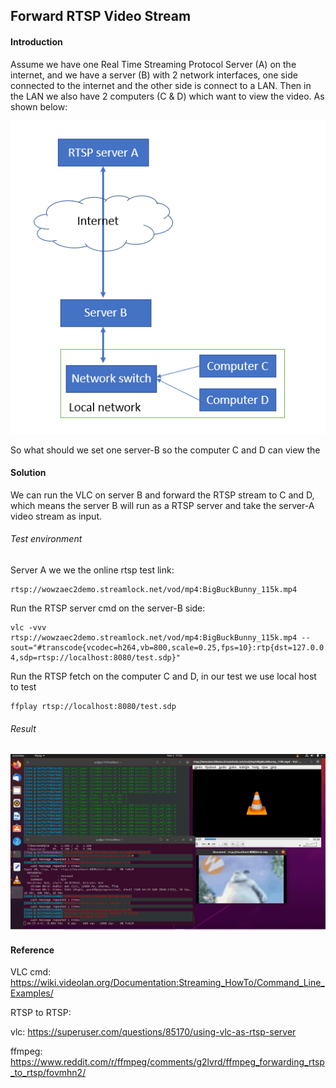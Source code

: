 ## Forward RTSP Video Stream



#### Introduction 

Assume we have one Real Time Streaming Protocol Server (A) on the internet, and we have a server (B) with 2 network interfaces, one side connected to the internet and the other side is connect to a LAN. Then in the LAN we also have 2 computers (C & D) which want to view the video. As shown below:

![](img/rtsp_networkConfig.png)

So what should we set one server-B so the computer C and D can view the 

#### Solution 

We can run the VLC on server B and forward the RTSP stream to C and D, which means the server B will run as a RTSP server and take the server-A video stream as input. 

###### Test environment 

Server A we we the online rtsp test link: 

```
rtsp://wowzaec2demo.streamlock.net/vod/mp4:BigBuckBunny_115k.mp4
```

Run the RTSP server cmd on the server-B side: 

```
vlc -vvv rtsp://wowzaec2demo.streamlock.net/vod/mp4:BigBuckBunny_115k.mp4 --sout="#transcode{vcodec=h264,vb=800,scale=0.25,fps=10}:rtp{dst=127.0.0.1,port=444‌​4,sdp=rtsp://localhost:8080/test.sdp}"
```

Run the RTSP fetch on the computer C and D, in our test we use local host to test

```
ffplay rtsp://localhost:8080/test.sdp
```

###### Result

![](img/rtsp_result.png)

#### Reference

VLC cmd: https://wiki.videolan.org/Documentation:Streaming_HowTo/Command_Line_Examples/

RTSP to RTSP: 

vlc:  https://superuser.com/questions/85170/using-vlc-as-rtsp-server

ffmpeg: https://www.reddit.com/r/ffmpeg/comments/g2lvrd/ffmpeg_forwarding_rtsp_to_rtsp/fovmhn2/